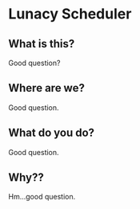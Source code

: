# Lunacy Scheduler


## What is this?

Good question?

## Where are we?

Good question.

## What do you do?

Good question.

## Why??

Hm...good question.
